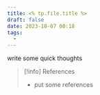 ```yaml
---
title: <% tp.file.title %>
draft: false
date: 2023-10-07 00:18
tags:
  - 
---
```


write some quick thoughts

> [!info] References
> - put some references
